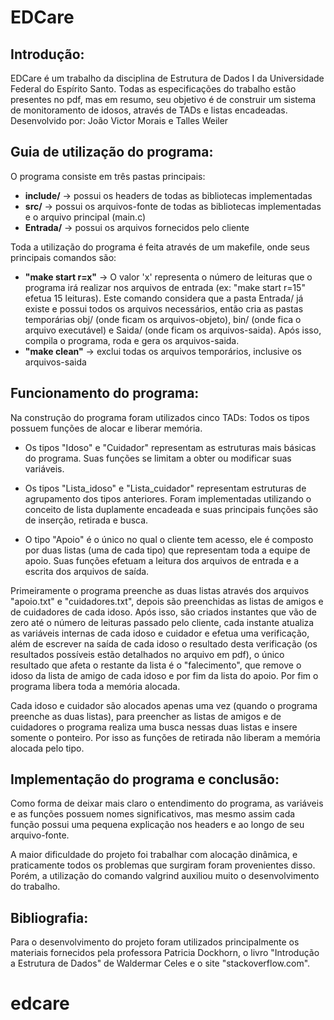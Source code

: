 # EDCare

## Introdução:
EDCare é um trabalho da disciplina de Estrutura de Dados I da Universidade Federal do Espírito Santo.
Todas as especificações do trabalho estão presentes no pdf, mas em resumo, seu objetivo é de construir um sistema de monitoramento de idosos, através de TADs e listas encadeadas.
Desenvolvido por: João Victor Morais e Talles Weiler

## Guia de utilização do programa:
O programa consiste em três pastas principais:
- <b>include/</b> -> possui os headers de todas as bibliotecas implementadas
- <b>src/</b> -> possui os arquivos-fonte de todas as bibliotecas implementadas e o arquivo principal (main.c)
- <b>Entrada/</b> -> possui os arquivos fornecidos pelo cliente

Toda a utilização do programa é feita através de um makefile, onde seus principais comandos são:
- <b>"make start r=x"</b> -> O valor 'x' representa o número de leituras que o programa irá realizar nos arquivos de entrada (ex: "make start r=15" efetua 15 leituras). Este comando considera que a pasta Entrada/ já existe e possui todos os arquivos necessários, então cria as pastas temporárias obj/ (onde ficam os arquivos-objeto), bin/ (onde fica o arquivo executável) e Saida/ (onde ficam os arquivos-saida). Após isso, compila o programa, roda e gera os arquivos-saida.
- <b>"make clean"</b> -> exclui todas os arquivos temporários, inclusive os arquivos-saida

## Funcionamento do programa:
Na construção do programa foram utilizados cinco TADs:
Todos os tipos possuem funções de alocar e liberar memória.
- Os tipos "Idoso" e "Cuidador" representam as estruturas mais básicas do programa. Suas funções se limitam a obter ou modificar suas variáveis.

- Os tipos "Lista_idoso" e "Lista_cuidador" representam estruturas de agrupamento dos tipos anteriores. Foram implementadas utilizando o conceito de lista duplamente encadeada e suas principais funções são de inserção, retirada e busca.

- O tipo "Apoio" é o único no qual o cliente tem acesso, ele é composto por duas listas (uma de cada tipo) que representam toda a equipe de apoio. Suas funções efetuam a leitura dos arquivos de entrada e a escrita dos arquivos de saída.

Primeiramente o programa preenche as duas listas através dos arquivos "apoio.txt" e "cuidadores.txt", depois são preenchidas as listas de amigos e de cuidadores de cada idoso. Após isso, são criados instantes que vão de zero até o número de leituras passado pelo cliente, cada instante atualiza as variáveis internas de cada idoso e cuidador e efetua uma verificação, além de escrever na saída de cada idoso o resultado desta verificação (os resultados possíveis estão detalhados no arquivo em pdf), o único resultado que afeta o restante da lista é o "falecimento", que remove o idoso da lista de amigo de cada idoso e por fim da lista do apoio. Por fim o programa libera toda a memória alocada.

Cada idoso e cuidador são alocados apenas uma vez (quando o programa preenche as duas listas), para preencher as listas de amigos e de cuidadores o programa realiza uma busca nessas duas listas e insere somente o ponteiro. Por isso as funções de retirada não liberam a memória alocada pelo tipo.

## Implementação do programa e conclusão:
Como forma de deixar mais claro o entendimento do programa, as variáveis e as funções possuem nomes significativos, mas mesmo assim cada função possui uma pequena explicação nos headers e ao longo de seu arquivo-fonte.

A maior dificuldade do projeto foi trabalhar com alocação dinâmica, e praticamente todos os problemas que surgiram foram provenientes disso. Porém, a utilização do comando valgrind auxiliou muito o desenvolvimento do trabalho.

## Bibliografia:
Para o desenvolvimento do projeto foram utilizados principalmente os materiais fornecidos pela professora Patricia Dockhorn, o livro "Introdução a Estrutura de Dados" de Waldermar Celes e o site "stackoverflow.com".




# edcare
